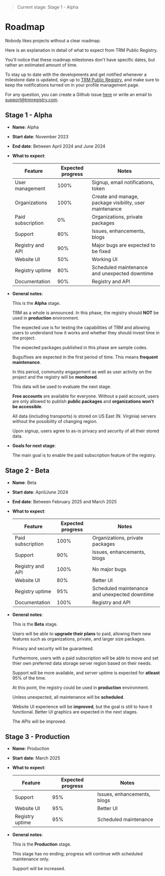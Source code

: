 > Current stage: Stage 1 - Alpha

# Roadmap

Nobody likes projects without a clear roadmap.

Here is an explanation in detail of what to expect from TRM Public Registry.

You'll notice that these roadmap milestones don't have specific dates, but rather an estimated amount of time.

To stay up to date with the developments and get notified whenever a milestone date is updated, sign up to [TRM Public Registry](https://trmregistry.com), and make sure to keep the notifications turned on in your profile management page.

For any question, you can create a Github issue [here](https://github.com/RegestaItalia/trm-docs) or write an email to [support@trmregistry.com](mailto:support@trmregistry.com).

## Stage 1 - Alpha

- **Name**: Alpha
- **Start date**: November 2023
- **End date**: Between April 2024 and June 2024
- **What to expect**:

    | Feature           | Expected progress | Notes                                                   |
    | ----------------- | ----------------- | ------------------------------------------------------- |
    | User management   | 100%              | Signup, email notifications, token                      |
    | Organizations     | 100%              | Create and manage, package visibility, user maintenance |
    | Paid subscription | 0%                | Organizations, private packages                         |
    | Support           | 80%               | Issues, enhancements, blogs                             |
    | Registry and API  | 90%               | Major bugs are expected to be fixed                     |
    | Website UI        | 50%               | Working UI                                              |
    | Registry uptime   | 80%               | Scheduled maintenance and unexpected downtime           |
    | Documentation     | 90%               | Registry and API                                        |
- **General notes**:
    
    This is the **Alpha** stage.
    
    TRM as a whole is announced. In this phase, the registry should **NOT** be used in **production** environment.
    
    The expected use is for testing the capabilities of TRM and allowing users to understand how it works and whether they should invest time in the project.
    
    The expected packages published in this phase are sample codes.
    
    Bugs/fixes are expected in the first period of time. This means **frequent maintenance**.
    
    In this period, community engagement as well as user activity on the project and the registry will be **monitored**.
    
    This data will be used to evaluate the next stage.
    
    **Free accounts** are available for everyone. Without a paid account, users are only allowed to publish **public packages** and **organizations won't be accessible**.
    
    All data (including transports) is stored on US East (N. Virginia) servers without the possibility of changing region.
    
    Upon signup, users agree to as-is privacy and security of all their stored data.

- **Goals for next stage**:

    The main goal is to enable the paid subscription feature of the registry.

## Stage 2 - Beta

- **Name**: Beta
- **Start date**: April/June 2024
- **End date**: Between February 2025 and March 2025
- **What to expect**:

    | Feature           | Expected progress | Notes                                                   |
    | ----------------- | ----------------- | ------------------------------------------------------- |
    | Paid subscription | 100%              | Organizations, private packages                         |
    | Support           | 90%               | Issues, enhancements, blogs                             |
    | Registry and API  | 100%              | No major bugs                                           |
    | Website UI        | 80%               | Better UI                                               |
    | Registry uptime   | 95%               | Scheduled maintenance and unexpected downtime           |
    | Documentation     | 100%              | Registry and API                                        |
- **General notes**:

    This is the **Beta** stage.
    
    Users will be able to **upgrade their plans** to paid, allowing them new features such as organizations, private, and larger size packages.
    
    Privacy and security will be guaranteed.
    
    Furthermore, users with a paid subscription will be able to move and set thier own preferred data storage server region based on their needs.
    
    Support will be more available, and server uptime is expected for **atleast** 95% of the time.
    
    At this point, the registry could be used in **production** environment.
    
    Unless unexpected, all maintenance will be **scheduled**.
    
    Website UI experience will be **improved**, but the goal is still to have it functional. Better UI graphics are expected in the next stages.
    
    The APIs will be improved.

## Stage 3 - Production

- **Name**: Production
- **Start date**: March 2025
- **What to expect**:

    | Feature           | Expected progress | Notes                                                   |
    | ----------------- | ----------------- | ------------------------------------------------------- |
    | Support           | 95%               | Issues, enhancements, blogs                             |
    | Website UI        | 95%               | Better UI                                               |
    | Registry uptime   | 95%               | Scheduled maintenance                                   |
- **General notes**:

    This is the **Production** stage.
    
    This stage has no ending; progress will continue with scheduled maintenance only.
    
    Support will be increased.